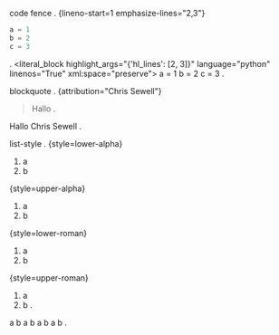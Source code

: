 code fence
.
{lineno-start=1 emphasize-lines="2,3"}
```python
a = 1
b = 2
c = 3
```
.
<document source="<src>/index.md">
    <literal_block highlight_args="{'hl_lines': [2, 3]}" language="python" linenos="True" xml:space="preserve">
        a = 1
        b = 2
        c = 3
.

blockquote
.
{attribution="Chris Sewell"}
> Hallo
.
<document source="<src>/index.md">
    <block_quote>
        <paragraph>
            Hallo
        <attribution>
            Chris Sewell
.

list-style
.
{style=lower-alpha}
1. a
2. b

{style=upper-alpha}
1. a
2. b

{style=lower-roman}
1. a
2. b

{style=upper-roman}
1. a
2. b
.
<document source="<src>/index.md">
    <enumerated_list enumtype="loweralpha" prefix="" suffix=".">
        <list_item>
            <paragraph>
                a
        <list_item>
            <paragraph>
                b
    <enumerated_list enumtype="upperalpha" prefix="" suffix=".">
        <list_item>
            <paragraph>
                a
        <list_item>
            <paragraph>
                b
    <enumerated_list enumtype="lowerroman" prefix="" suffix=".">
        <list_item>
            <paragraph>
                a
        <list_item>
            <paragraph>
                b
    <enumerated_list enumtype="upperroman" prefix="" suffix=".">
        <list_item>
            <paragraph>
                a
        <list_item>
            <paragraph>
                b
.
